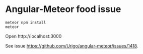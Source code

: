 # Angular-Meteor food issue

```
meteor npm install
meteor
```

Open http://localhost:3000

See issue https://github.com/Urigo/angular-meteor/issues/1418.